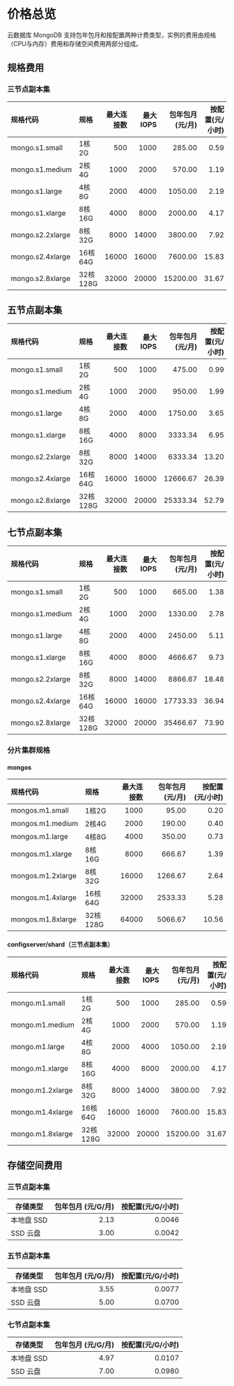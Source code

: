 # 价格总览

云数据库 MongoDB 支持包年包月和按配置两种计费类型，实例的费用由规格（CPU与内存）费用和存储空间费用两部分组成。


## 规格费用

### 三节点副本集

| 规格代码         | 规格     | 最大连接数 | 最大IOPS | 包年包月(元/月) | 按配置(元/小时) |
| :--------------- | :------- | ---------: | -------: | --------------: | --------------: |
| mongo.s1.small   | 1核2G    |        500 |     1000 |          285.00 |            0.59 |
| mongo.s1.medium  | 2核4G    |       1000 |     2000 |          570.00 |            1.19 |
| mongo.s1.large   | 4核8G    |       2000 |     4000 |         1050.00 |            2.19 |
| mongo.s1.xlarge  | 8核16G   |       4000 |     8000 |         2000.00 |            4.17 |
| mongo.s2.2xlarge | 8核32G   |       8000 |    14000 |         3800.00 |            7.92 |
| mongo.s2.4xlarge | 16核64G  |      16000 |    16000 |         7600.00 |           15.83 |
| mongo.s2.8xlarge | 32核128G |      32000 |    20000 |        15200.00 |           31.67 |

## 五节点副本集

| 规格代码         | 规格     | 最大连接数 | 最大IOPS | 包年包月(元/月) | 按配置(元/小时) |
| :--------------- | :------- | ---------: | -------: | --------------: | --------------: |
| mongo.s1.small   | 1核2G    |        500 |     1000 |          475.00 |            0.99 |
| mongo.s1.medium  | 2核4G    |       1000 |     2000 |          950.00 |            1.99 |
| mongo.s1.large   | 4核8G    |       2000 |     4000 |         1750.00 |            3.65 |
| mongo.s1.xlarge  | 8核16G   |       4000 |     8000 |         3333.34 |            6.95 |
| mongo.s2.2xlarge | 8核32G   |       8000 |    14000 |         6333.34 |           13.20 |
| mongo.s2.4xlarge | 16核64G  |      16000 |    16000 |        12666.67 |           26.39 |
| mongo.s2.8xlarge | 32核128G |      32000 |    20000 |        25333.34 |           52.79 |

## 七节点副本集

| 规格代码         | 规格     | 最大连接数 | 最大IOPS | 包年包月(元/月) | 按配置(元/小时) |
| :--------------- | :------- | ---------: | -------: | --------------: | --------------: |
| mongo.s1.small   | 1核2G    |        500 |     1000 |          665.00 |            1.38 |
| mongo.s1.medium  | 2核4G    |       1000 |     2000 |         1330.00 |            2.78 |
| mongo.s1.large   | 4核8G    |       2000 |     4000 |         2450.00 |            5.11 |
| mongo.s1.xlarge  | 8核16G   |       4000 |     8000 |         4666.67 |            9.73 |
| mongo.s2.2xlarge | 8核32G   |       8000 |    14000 |         8866.67 |           18.48 |
| mongo.s2.4xlarge | 16核64G  |      16000 |    16000 |        17733.33 |           36.94 |
| mongo.s2.8xlarge | 32核128G |      32000 |    20000 |        35466.67 |           73.90 |

### 分片集群规格

#### mongos

| 规格代码          | 规格     | 最大连接数 | 包年包月(元/月) | 按配置(元/小时) |
| :---------------- | :------- | ---------: | --------------: | --------------: |
| mongos.m1.small   | 1核2G    |       1000 |           95.00 |            0.20 |
| mongos.m1.medium  | 2核4G    |       2000 |          190.00 |            0.40 |
| mongos.m1.large   | 4核8G    |       4000 |          350.00 |            0.73 |
| mongos.m1.xlarge  | 8核16G   |       8000 |          666.67 |            1.39 |
| mongos.m1.2xlarge | 8核32G   |      16000 |         1266.67 |            2.64 |
| mongos.m1.4xlarge | 16核64G  |      32000 |         2533.33 |            5.28 |
| mongos.m1.8xlarge | 32核128G |      64000 |         5066.67 |           10.56 |

#### configserver/shard（三节点副本集）

| 规格代码         | 规格     | 最大连接数 | 最大IOPS | 包年包月(元/月) | 按配置(元/小时) |
| :--------------- | :------- | ---------: | -------: | --------------: | --------------: |
| mongo.m1.small   | 1核2G    |        500 |     1000 |          285.00 |            0.59 |
| mongo.m1.medium  | 2核4G    |       1000 |     2000 |          570.00 |            1.19 |
| mongo.m1.large   | 4核8G    |       2000 |     4000 |         1050.00 |            2.19 |
| mongo.m1.xlarge  | 8核16G   |       4000 |     8000 |         2000.00 |            4.17 |
| mongo.m1.2xlarge | 8核32G   |       8000 |    14000 |         3800.00 |            7.92 |
| mongo.m1.4xlarge | 16核64G  |      16000 |    16000 |         7600.00 |           15.83 |
| mongo.m1.8xlarge | 32核128G |      32000 |    20000 |        15200.00 |           31.67 |

## 存储空间费用

### 三节点副本集

| 存储类型   | 包年包月 (元/G/月) | 按配置(元/G/小时) |
| ---------- | -----------------: | ----------------: |
| 本地盘 SSD |               2.13 |            0.0046 |
| SSD 云盘   |               3.00 |            0.0042 |

### 五节点副本集

| 存储类型   | 包年包月 (元/G/月) | 按配置(元/G/小时) |
| ---------- | -----------------: | ----------------: |
| 本地盘 SSD |               3.55 |            0.0077 |
| SSD 云盘   |               5.00 |            0.0700 |

### 七节点副本集

| 存储类型   | 包年包月 (元/G/月) | 按配置(元/G/小时) |
| ---------- | -----------------: | ----------------: |
| 本地盘 SSD |               4.97 |            0.0107 |
| SSD 云盘   |               7.00 |            0.0980 |

